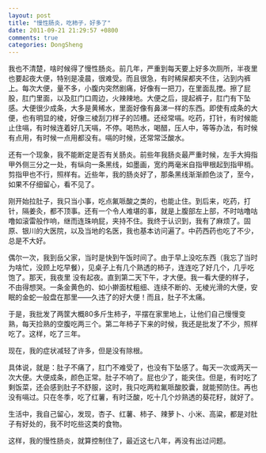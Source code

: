 ```yaml
---
layout: post
title: "慢性肠炎，吃柿子，好多了"
date: 2011-09-21 21:29:57 +0800
comments: true
categories: DongSheng
---
```


我也不清楚，啥时候得了慢性肠炎。前几年，严重到每天要上好多次厕所，半夜里也要起夜大便，特别是凌晨，很难受。而且很急，有时稀屎都夹不住，沾到内裤上。每次大便，量不多，小腹内突然剧痛，好像有一把刀，在里面乱搅。擦了屁股，肛门里面，以及肛门口周边，火辣辣地。大便之后，提起裤子，肛门有下坠感。大便很少成条，大多是黄稀水，里面好像有鼻涕一样的东西。即使有成条的大便，也有明显的棱，好像三棱刮刀样子的凹槽。还经常嗝。吃药，打针，有时候能止住嗝，有时候连着好几天嗝，不停。喝热水，喝醋，压人中，等等办法，有时候有点用，有时候一点用都没有。嗝的时候，还常常泛酸水。

还有一个现象，我不能断定是否有关肠炎。前些年我肠炎最严重时候，左手大拇指甲外侧三分之一处，有纵向一条黑线，如墨画，宽约两毫米自指甲根起到指甲梢。剪指甲也不行，照样有。近些年，我的肠炎好了，那条黑线渐渐颜色淡了，至今，如果不仔细留心，看不见了。

刚开始拉肚子，我只当小事，吃点氟哌酸之类的，也能止住。到后来，吃药，打针，隔姜灸，都不顶事。还有一个令人难堪的事，就是上腹部左上部，不时咕噜咕噜如滚雷般作响，继而连珠响屁，夹持不住。我终于认识到，我有了麻烦了。固原、银川的大医院，以及当地的名医，我也基本访问遍了。中药西药也吃了不少，总是不大好。

偶尔一次，我到岳父家，当时是快到午饭时间了。由于早上没吃东西（我忘了当时为啥忙，没顾上吃早餐），见桌子上有几个熟透的柿子，连连吃了好几个，几乎吃饱了。那天，我夜里 没有起夜。直到第二天下午，才大便。我一看大便的样子，不由得想哭。一条金黄色的、如小擀面杖粗细、连续不断的、无棱光滑的大便，安眠的金蛇一般盘在那里——久违了的好大便！而且，肚子不太痛。

于是，我批发了两筐大概80多斤生柿子，平摆在家里地上，让他们自己慢慢变熟，每天捡熟的空腹吃两三个。第二年柿子下来的时候，我还是批发了不少，照样吃了。这样，吃了三年。

现在，我的症状减轻了许多，但是没有除根。

具体说，就是：肚子不痛了，肛门不难受了，也没有下坠感了。每天一次或两天一次大便。大便成条，颜色正常。肚子不响了。屁也少了，能夹住。但是，有时吃了剩饭菜，还会感到肚子不舒服，这时，我只吃两粒氟哌酸胶囊，就能预防住。再也没有嗝过。只在冬季，吃了红薯，有时泛酸，吃十几个炒熟透的葵花籽，就好了。

生活中，我自己留心，发现，杏子、红薯、柿子、辣萝卜、小米、高粱，都是对肚子有好处的，我不时吃些这类的食物。

这样，我的慢性肠炎，就算控制住了，最近这七八年，再没有出过问题。
